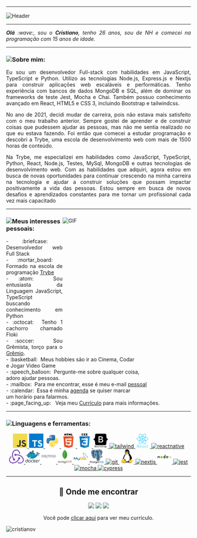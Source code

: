 -----

<div>
<img align="center" alt="Header" src="https://media.licdn.com/dms/image/C4E16AQGEl8R2-_pMaQ/profile-displaybackgroundimage-shrink_350_1400/0/1656962749938?e=1681948800&v=beta&t=gYJIak8Mojec8e1KJBC9jLhqZiSsuh1kbNarGf48Rqk"/>
</div>

-----

<div align="justify">
<i><b>Olá</b> :wave:, sou o <b>Cristiano</b>, tenho 26 anos, sou de NH e comecei na programação com 15 anos de idade.</i>
</div>

-----

### <img height="20" src="https://raw.githubusercontent.com/innng/innng/master/assets/soulgem-sayaka.gif"/>Sobre mim:

<div align="justify">
  Eu sou um desenvolvedor Full-stack com habilidades em JavaScript, TypeScript e Python. Utilizo as tecnologias Node.js, Express.js e Nextjs para construir aplicações web escaláveis e performáticas. Tenho experiência com bancos de dados MongoDB e SQL, além de dominar os frameworks de teste Jest, Mocha e Chai. Também possuo conhecimento avançado em React, HTML5 e CSS 3, incluindo Bootstrap e tailwindcss.


  No ano de 2021, decidi mudar de carreira, pois não estava mais satisfeito com o meu trabalho anterior. Sempre gostei de aprender e de construir coisas que pudessem ajudar as pessoas, mas não me sentia realizado no que eu estava fazendo. Foi então que comecei a estudar programação e descobri a Trybe, uma escola de desenvolvimento web com mais de 1500 horas de conteúdo.

  Na Trybe, me especializei em habilidades como JavaScript, TypeScript, Python, React, Node.js, Testes, MySql, MongoDB e outras tecnologias de desenvolvimento web. Com as habilidades que adquiri, agora estou em busca de novas oportunidades para continuar crescendo na minha carreira na tecnologia e ajudar a construir soluções que possam impactar positivamente a vida das pessoas. Estou sempre em busca de novos desafios e aprendizados constantes para me tornar um profissional cada vez mais capacitado
</div>

-----

<div>
<div>
<img align="right" alt="GIF" src="https://github.com/joaopauloaramuni/joaopauloaramuni/blob/master/img/dev.gif?raw=true" width="350px" height="350px"/>
</div>

### <img height="20" src="https://raw.githubusercontent.com/innng/innng/master/assets/soulgem-sayaka.gif"/>Meus interesses pessoais:

<div align="justify">
<p>
- :briefcase: &nbsp; Desenvolvedor web Full Stack<br />
- :mortar_board: &nbsp; Formado na escola de programação <a href="https://www.betrybe.com/" target="_blank">Trybe</a><br />
- :atom:&nbsp; Sou entusiasta da Linguagem JavaScript, TypeScript <br /> buscando conhecimento em Python<br />
- :octocat:&nbsp; Tenho 1 cachorro chamado Floki<br />
- :soccer: &nbsp; Sou Grêmista, torço para o <a href="https://gremio.net/" target="_blank">Grêmio</a>.<br />
- :basketball:&nbsp; Meus hobbies são ir ao Cinema, Codar<br /> e Jogar Video Game<br />
- :speech_balloon:&nbsp; Pergunte-me sobre qualquer coisa,<br /> adoro ajudar pessoas.<br />
- :mailbox:&nbsp; Para me encontrar, esse é meu e-mail <a href="mailto:cristianoviieira@gmail.com" target="_blank">pessoal</a><br />
- :calendar:&nbsp; Essa é minha <a href="https://calendly.com/cristianov/reuniao-de-30-minutos" target="_blank">agenda</a> se quiser marcar <br />um horário para falarmos.<br />
- :page_facing_up: &nbsp; Veja meu <a href="https://gitconnected.com/cristianov/resume" target="_blank">Currículo</a> para mais informações.
</p>
</div>
</div>

-----

### <img height="20" src="https://raw.githubusercontent.com/innng/innng/master/assets/soulgem-sayaka.gif"/>Linguagens e ferramentas:
<p align="center"> 
<a href="https://developer.mozilla.org/en-US/docs/Web/JavaScript" target="_blank" rel="noreferrer">
<img src="https://raw.githubusercontent.com/devicons/devicon/master/icons/javascript/javascript-original.svg" alt="javascript" width="40" height="40"/>
</a>
<a href="https://www.typescriptlang.org/" target="_blank" rel="noreferrer"> <img src="https://raw.githubusercontent.com/devicons/devicon/master/icons/typescript/typescript-original.svg" alt="typescript" width="40" height="40"/>
</a>
<a href="https://www.python.org" target="_blank" rel="noreferrer"> <img src="https://raw.githubusercontent.com/devicons/devicon/master/icons/python/python-original.svg" alt="python" width="40" height="40"/>
</a>
<a href="https://www.w3.org/html/" target="_blank" rel="noreferrer"> <img src="https://raw.githubusercontent.com/devicons/devicon/master/icons/html5/html5-original-wordmark.svg" alt="html5" width="40" height="40"/> 
</a>
<a href="https://www.w3schools.com/css/" target="_blank" rel="noreferrer"> <img src="https://raw.githubusercontent.com/devicons/devicon/master/icons/css3/css3-original-wordmark.svg" alt="css3" width="40" height="40"/> 
</a>
<a href="https://getbootstrap.com" target="_blank" rel="noreferrer"> 
<img src="https://raw.githubusercontent.com/devicons/devicon/master/icons/bootstrap/bootstrap-plain-wordmark.svg" alt="bootstrap" width="40" height="40"/> 
</a>
<a href="https://tailwindcss.com/" target="_blank" rel="noreferrer"> <img src="https://www.vectorlogo.zone/logos/tailwindcss/tailwindcss-icon.svg" alt="tailwind" width="40" height="40"/> 
</a>
<a href="https://reactjs.org/" target="_blank" rel="noreferrer"> <img src="https://raw.githubusercontent.com/devicons/devicon/master/icons/react/react-original-wordmark.svg" alt="react" width="40" height="40"/> 
</a>
<a href="https://reactnative.dev/" target="_blank" rel="noreferrer"> <img src="https://reactnative.dev/img/header_logo.svg" alt="reactnative" width="40" height="40"/> 
</a>
<a href="https://redux.js.org" target="_blank" rel="noreferrer"> <img src="https://raw.githubusercontent.com/devicons/devicon/master/icons/redux/redux-original.svg" alt="redux" width="40" height="40"/> 
</a>
<a href="https://www.docker.com/" target="_blank" rel="noreferrer"> <img src="https://raw.githubusercontent.com/devicons/devicon/master/icons/docker/docker-original-wordmark.svg" alt="docker" width="40" height="40"/> 
</a>
<a href="https://expressjs.com" target="_blank" rel="noreferrer"> <img src="https://raw.githubusercontent.com/devicons/devicon/master/icons/express/express-original-wordmark.svg" alt="express" width="40" height="40"/> 
</a>
<a href="https://www.mongodb.com/" target="_blank" rel="noreferrer"> <img src="https://raw.githubusercontent.com/devicons/devicon/master/icons/mongodb/mongodb-original-wordmark.svg" alt="mongodb" width="40" height="40"/> 
</a>
<a href="https://www.mysql.com/" target="_blank" rel="noreferrer"> <img src="https://raw.githubusercontent.com/devicons/devicon/master/icons/mysql/mysql-original-wordmark.svg" alt="mysql" width="40" height="40"/> 
</a>
<a href="https://www.postgresql.org" target="_blank" rel="noreferrer"> <img src="https://raw.githubusercontent.com/devicons/devicon/master/icons/postgresql/postgresql-original-wordmark.svg" alt="postgresql" width="40" height="40"/> 
</a>
<a href="https://git-scm.com/" target="_blank" rel="noreferrer"> <img src="https://www.vectorlogo.zone/logos/git-scm/git-scm-icon.svg" alt="git" width="40" height="40"/> 
</a>
<a href="https://www.linux.org/" target="_blank" rel="noreferrer"> <img src="https://raw.githubusercontent.com/devicons/devicon/master/icons/linux/linux-original.svg" alt="linux" width="40" height="40"/> 
</a>
<a href="https://nextjs.org/" target="_blank" rel="noreferrer"> <img src="https://cdn.worldvectorlogo.com/logos/nextjs-2.svg" alt="nextjs" width="40" height="40"/> 
</a>
<a href="https://nodejs.org" target="_blank" rel="noreferrer"> <img src="https://raw.githubusercontent.com/devicons/devicon/master/icons/nodejs/nodejs-original-wordmark.svg" alt="nodejs" width="40" height="40"/> 
</a>
<a href="https://jestjs.io" target="_blank" rel="noreferrer"> <img src="https://www.vectorlogo.zone/logos/jestjsio/jestjsio-icon.svg" alt="jest" width="40" height="40"/> 
</a>
<a href="https://mochajs.org" target="_blank" rel="noreferrer"> <img src="https://www.vectorlogo.zone/logos/mochajs/mochajs-icon.svg" alt="mocha" width="40" height="40"/> 
</a>
<a href="https://www.cypress.io" target="_blank" rel="noreferrer"> <img src="https://raw.githubusercontent.com/simple-icons/simple-icons/6e46ec1fc23b60c8fd0d2f2ff46db82e16dbd75f/icons/cypress.svg" alt="cypress" width="40" height="40"/> 
</a>
</p>

-----
  
<div align="center">
  <h2>🔎 Onde me encontrar</h1>

  <a href="https://www.instagram.com/cristiianov/" target="_blank"><img src="https://img.shields.io/badge/-Instagram-%23E4405F?style=for-the-badge&logo=instagram&logoColor=white" target="_blank"></a>
  <a href = "mailto:cristianoviieira@gmail.com"><img src="https://img.shields.io/badge/Gmail-D14836?style=for-the-badge&logo=gmail&logoColor=white" target="_blank"></a>
  <a href="https://www.linkedin.com/in/cristianov/" target="_blank"><img src="https://img.shields.io/badge/-LinkedIn-%230077B5?style=for-the-badge&logo=linkedin&logoColor=white" target="_blank"></a>
 </div>
  
<p align="center">
  Você pode <a href="https://gitconnected.com/cristianov/resume" download="curriculo-anaclaudia" download>clicar aqui</a> para ver meu currículo.
</p>

<p align="left"> <img src="https://komarev.com/ghpvc/?username=cristianov&label=Profile%20views&color=0e75b6&style=flat" alt="cristianov" /> </p>
